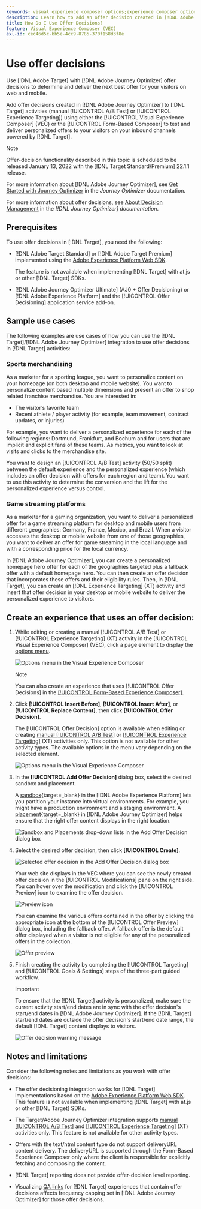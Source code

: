 ```yaml
---
keywords: visual experience composer options;experience composer options;experience options;offer decision;offer decisioning;ajo;journey optimizer
description: Learn how to add an offer decision created in [!DNL Adobe Journey Optimizer] to an activity.
title: How Do I Use Offer Decisions?
feature: Visual Experience Composer (VEC)
exl-id: cec46d5c-bb5e-4cc9-8785-370f158d3f8e
---
```

# Use offer decisions

Use [!DNL Adobe Target] with [!DNL Adobe Journey Optimizer] offer decisions to determine and deliver the next best offer for your visitors on web and mobile.

Add offer decisions created in [!DNL Adobe Journey Optimizer] to [!DNL Target] activities (manual [!UICONTROL A/B Test] or [!UICONTROL Experience Targeting]) using either the [!UICONTROL Visual Experience Composer] (VEC) or the [!UICONTROL Form-Based Composer] to test and deliver personalized offers to your visitors on your inbound channels powered by [!DNL Target].

>[!NOTE]
>
>Offer-decision functionality described in this topic is scheduled to be released January 13, 2022 with the [!DNL Target Standard/Premium] 22.1.1 release.

For more information about [!DNL Adobe Journey Optimizer], see [Get Started with Journey Optimizer](https://experienceleague.adobe.com/docs/journey-optimizer/using/get-started/get-started.html) in the *Journey Optimizer* documentation.

For more information about offer decisions, see [About Decision Management](https://experienceleague.adobe.com/docs/journey-optimizer/using/offer-decisioniong/get-started/starting-offer-decisioning.html) in the *[!DNL Journey Optimizer] documentation*.

## Prerequisites 

To use offer decisions in [!DNL Target], you need the following:

* [!DNL Adobe Target Standard] or [!DNL Adobe Target Premium] implemented using the [Adobe Experience Platform Web SDK](/help/c-implementing-target/c-implementing-target-for-client-side-web/aep-web-sdk.md).

  The feature is not available when implementing [!DNL Target] with at.js or other [!DNL Target] SDKs.

* [!DNL Adobe Journey Optimizer Ultimate] (AJ0 + Offer Decisioning) or [!DNL Adobe Experience Platform] and the [!UICONTROL Offer Decisioning] application service add-on.

## Sample use cases

The following examples are use cases of how you can use the [!DNL Target]/[!DNL Adobe Journey Optimizer] integration to use offer decisions in [!DNL Target] activities:

### Sports merchandising

As a marketer for a sporting league, you want to personalize content on your homepage (on both desktop and mobile website). You want to personalize content based multiple dimensions and present an offer to shop related franchise merchandise. You are interested in:

* The visitor’s favorite team
* Recent athlete / player activity (for example, team movement, contract updates, or injuries)

For example, you want to deliver a personalized experience for each of the following regions: Dortmund, Frankfurt, and Bochum and for users that are implicit and explicit fans of these teams. As metrics, you want to look at visits and clicks to the merchandise site.

You want to design an [!UICONTROL A/B Test] activity (50/50 split) between the default experience and the personalized experience (which includes an offer decision with offers for each region and team). You want to use this activity to determine the conversion and the lift for the personalized experience versus control.

### Game streaming platforms

As a marketer for a gaming organization, you want to deliver a personalized offer for a game streaming platform for desktop and mobile users from different geographies: Germany, France, Mexico, and Brazil. When a visitor accesses the desktop or mobile website from one of those geographies, you want to deliver an offer for game streaming in the local language and with a corresponding price for the local currency.

In [!DNL Adobe Journey Optimizer], you can create a personalized homepage hero offer for each of the geographies targeted plus a fallback offer with a default homepage hero. You can then create an offer decision that incorporates these offers and their eligibility rules. Then, in [!DNL Target], you can create an [!DNL Experience Targeting] (XT) activity and insert that offer decision in your desktop or mobile website to deliver the personalized experience to visitors.

## Create an experience that uses an offer decision:

1. While editing or creating a manual [!UICONTROL A/B Test] or [!UICONTROL Experience Targeting] (XT) activity in the [!UICONTROL Visual Experience Composer] (VEC), click a page element to display the [options menu](/help/c-experiences/c-visual-experience-composer/viztarget-options.md).

   ![Options menu in the Visual Experience Composer](assets/options-menu1.png)

   >[!NOTE]
   >
   >You can also create an experience that uses [!UICONTROL Offer Decisions] in the [[!UICONTROL Form-Based Experience Composer]](/help/c-experiences/form-experience-composer.md).

1. Click **[!UICONTROL Insert Before]**, **[!UICONTROL Insert After]**, or **[!UICONTROL Replace Content]**, then click **[!UICONTROL Offer Decision]**.

   The [!UICONTROL Offer Decision] option is available when editing or creating [manual [!UICONTROL A/B Test]](/help/c-activities/t-test-ab/test-ab.md#types) or [[!UICONTROL Experience Targeting]](/help/c-activities/t-experience-target/experience-target.md) (XT) activities only. This option is not available for other activity types. The available options in the menu vary depending on the selected element.

   ![Options menu in the Visual Experience Composer](assets/options-menu.png)

1. In the **[!UICONTROL Add Offer Decision]** dialog box, select the desired sandbox and placement.

   A [sandbox](https://experienceleague.adobe.com/docs/experience-platform/sandbox/ui/overview.html){target=_blank} in the [!DNL Adobe Experience Platform] lets you partition your instance into virtual environments. For example, you might have a production environment and a staging environment. A [placement](https://experienceleague.adobe.com/docs/journey-optimizer/using/offer-decisioniong/create-components/creating-placements.html){target=_blank} in [!DNL Adobe Journey Optimizer] helps ensure that the right offer content displays in the right location.

   ![Sandbox and Placements drop-down lists in the Add Offer Decision dialog box](/help/c-integrating-target-with-mac/ajo/assets/sandbox-placement.png)

1. Select the desired offer decision, then click **[!UICONTROL Create]**.

   ![Selected offer decision in the Add Offer Decision dialog box](assets/offer-decision.png)

   Your web site displays in the VEC where you can see the newly created offer decision in the [!UICONTROL Modifications] pane on the right side. You can hover over the modification and click the [!UICONTROL Preview] icon to examine the offer decision.

   ![Preview icon](assets/preview-icon.png)

   You can examine the various offers contained in the offer by clicking the appropriate icon at the bottom of the [!UICONTROL Offer Preview] dialog box, including the fallback offer. A fallback offer is the default offer displayed when a visitor is not eligible for any of the personalized offers in the collection.

   ![Offer preview](assets/offer-preview.png)

1. Finish creating the activity by completing the [!UICONTROL Targeting] and [!UICONTROL Goals & Settings] steps of the three-part guided workflow.

   >[!IMPORTANT]
   >
   >To ensure that the [!DNL Target] activity is personalized, make sure the current activity start/end dates are in sync with the offer decision's start/end dates in [!DNL Adobe Journey Optimizer]. If the [!DNL Target] start/end dates are outside the offer decision's start/end date range, the default [!DNL Target] content displays to visitors.

   ![Offer decision warning message](/help/c-integrating-target-with-mac/ajo/assets/offer-decision-warning.png)

## Notes and limitations

Consider the following notes and limitations as you work with offer decisions:

* The offer decisioning integration works for [!DNL Target] implementations based on the [Adobe Experience Platform Web SDK](/help/c-implementing-target/c-implementing-target-for-client-side-web/aep-web-sdk.md). This feature is not available when implementing [!DNL Target] with at.js or other [!DNL Target] SDKs.

* The Target/Adobe Journey Optimizer integration supports [manual [!UICONTROL A/B Test]](/help/c-activities/t-test-ab/test-ab.md#types) and [[!UICONTROL Experience Targeting]](/help/c-activities/t-experience-target/experience-target.md) (XT) activities only. This feature is not available for other activity types.

* Offers with the text/html content type do not support deliveryURL content delivery. The deliveryURL is supported through the Form-Based Experience Composer only where the client is responsible for explicitly fetching and composing the content.

* [!DNL Target] reporting does not provide offer-decision level reporting.

* Visualizing [QA links](/help/c-activities/c-activity-qa/activity-qa.md) for [!DNL Target] experiences that contain offer decisions affects frequency capping set in [!DNL Adobe Journey Optimizer] for those offer decisions.
